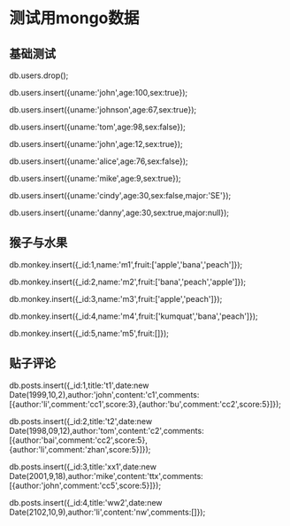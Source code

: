 # 测试用mongo数据

## 基础测试

db.users.drop();

db.users.insert({uname:'john',age:100,sex:true});

db.users.insert({uname:'johnson',age:67,sex:true});

db.users.insert({uname:'tom',age:98,sex:false});

db.users.insert({uname:'john',age:12,sex:true});

db.users.insert({uname:'alice',age:76,sex:false});

db.users.insert({uname:'mike',age:9,sex:true});


db.users.insert({uname:'cindy',age:30,sex:false,major:'SE'});

db.users.insert({uname:'danny',age:30,sex:true,major:null});

## 猴子与水果

db.monkey.insert({_id:1,name:'m1',fruit:['apple','bana','peach']}); 

db.monkey.insert({_id:2,name:'m2',fruit:['bana','peach','apple']}); 

db.monkey.insert({_id:3,name:'m3',fruit:['apple','peach']}); 

db.monkey.insert({_id:4,name:'m4',fruit:['kumquat','bana','peach']});

db.monkey.insert({_id:5,name:'m5',fruit:[]});
## 贴子评论
db.posts.insert({_id:1,title:'t1',date:new Date(1999,10,2),author:'john',content:'c1',comments:[{author:'li',comment:'cc1',score:3},{author:'bu',comment:'cc2',score:5}]});

db.posts.insert({_id:2,title:'t2',date:new Date(1998,09,12),author:'tom',content:'c2',comments:[{author:'bai',comment:'cc2',score:5},{author:'li',comment:'zhan',score:5}]});

db.posts.insert({_id:3,title:'xx1',date:new Date(2001,9,18),author:'mike',content:'ttx',comments:[{author:'john',comment:'cc5',score:5}]});

db.posts.insert({_id:4,title:'ww2',date:new Date(2102,10,9),author:'li',content:'nw',comments:[]});
